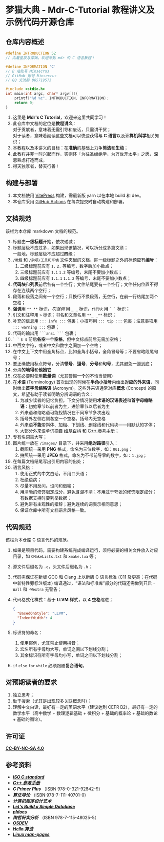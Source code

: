 # 梦猫大典 - Mdr-C-Tutorial 教程讲义及示例代码开源仓库

## 仓库内容概述

```c
#define INTRODUCTION 52
// 向着星辰与深渊，欢迎来到 mdr 的 C 语言教程！

#define INFORMATION 'C'
// B 站账号 Minsecrus
// GitHub 账号 Minsecrus
// QQ 交流群 885719573

#include <stdio.h>
int main(int argc, char* argv[]){
    printf("%d %c", INTRODUCTION, INFORMATION);
    return 0;
}
```

1. 这里是 **Mdr's C Tutorial**，欢迎来这里共同学习！
2. 此仓库中文档的定位是**教程讲义**：  
   对于贡献者，意味着无需引导和废话，只需讲干货；  
   对于读者，意味着阅读这些文档可以快速获得与 **C 语言**以及**计算机科学**相关知识；
3. 本教程以及本讲义的目标：在**准确**的基础上力争**简洁**和**生动**；
4. 此教程并非一时兴起而作，实则怀「为往圣继绝学，为万世开太平」之愿，深思熟虑打造而成。
5. 得天独厚者，替天行善！

## 构建与部署

1. 本文档使用 [VitePress](https://vitejs.cn/vitepress/) 构建，需最新版 yarn 以在本地 build 和 dev。
2. 本仓库采用 [GitHub Actions](https://github.com/features/actions) 在每次提交时自动构建和部署。

## 文档规范

该栏为本仓库 markdown 文档的规范。

1. 标题由**一级标题**开始，依次递减；
2. 标题层级不应过多，如果出现该情况，可以拆分成多篇文章；  
   一般地，标题层级不应超过**四**级；
3. `/教程` 和 `/杂项/工具和环境` 文件夹里的文档，除一级标题之外的标题应有**编号**：
   1. 二级标题前应有 `1.` `2.` 等编号，数字后加小数点；
   2. 三级标题前应有 `1.1` `1.2` 等编号，末尾不要加小数点；
   3. 四级标题前应有 `1.1.1` `1.1.2` 等编号，末尾不要加小数点；
4. **代码块**和**列表**前后各有一个空行；文件结尾要有一个空行；文件任何位置不得存在连续两个空行；
5. 段落和段落之间有一个空行；只换行不换段落，无空行，在前一行结尾加两个空格；
6. **强调**用 `** **` 标识，_次强调_ 用 `_ _` 标识，`代码块` 用 `` ` ` `` 标识；
7. 引文和注释用 `>` 标识；书名和文章名用 `**_ _**` 标识；
8. 补充的信息用 `::: info :::` 包裹；小技巧用 `::: tip :::` 包裹；注意事项用 `::: warning :::` 包裹；
9. 代码的输出用 ` ```ansi ``` ` 包裹；
10. `` ` ` `` `$ $` 前后**各空一个空格**，但中文标点前后无需加空格；
11. 中西文字符，或者中文和数字之间加一个空格；
12. 在中文上下文中用全角标点，比如全角小括号，全角冒号等；不要省略段尾句号；
13. 要正确使用标点符号，分清**顿号**、**逗号**、**分号**和**句号**，尤其避免一逗到底；
14. 分清**的地得**和**他她它**
15. 仅在必要时使用**数量词**（尤其警惕**一个**的不恰当使用）
16. 在**术语** (Terminology) 首次出现的时候在**半角小括号**内给出**对应的外来语**，同时给出**首字母缩略语** (Acronym)。这些外来语通常对应**概念** (Concept) 的原文，希望有助于读者明确分辨词语的含义：
    1. 为减少读者的记忆负担，下文分情况使用**术语的汉语表述**和**首字母缩略语**：初始章节以前者为主，进阶章节以后者为主
    2. 外来语和缩略语可能视情况在不同章节多次出现
    3. 括号外左侧右侧各空一个空格，括号内无空格
    4. 外来语**不能**带斜体、加粗、下划线、删除线和代码块——用默认的字体；
    5. 大部分外来语单词摘自 [维基百科](https://zh.wikipedia.org) 和 [C++ 参考手册](https://en.cppreference.com/)；
17. 专有名词需大写；
18. 图片统一放在 `/images/` 目录下，并采用**绝对路径**引入：
    1. 截图统一采用 **PNG** 格式，命名为三位数字，如：`001.png`；
    2. 拍照统一采用 **JPEG** 格式，命名为不带前导零的数字，如：`1.jpg`；
19. 在每篇文档结尾写出引用内容的出处；
20. 语言风格：
    1. 使用正式的中文白话，不用口头语；
    2. 杜绝语病；
    3. 尽量不用反问，设问和借喻；
    4. 用清晰的修饰限定成分，避免含混不清；不用过于夸张的修饰限定成分；有数据支持时要列举数据；
    5. 避免带有主观性的措辞；避免连续的词表示相同意思；
    6. 保证仓库中所有文档语言风格一致。

## 代码规范

该栏为本仓库 C 语言代码的规范。

1. 如果是项目代码，需要构建系统完成编译运行，须将必要的相关文件放入对应目录，如 `CMakeLists.txt` 和 `xmake.lua` 等；
2. 源文件后缀名为 `.c`，头文件后缀名为 `.h`；
3. 代码需保证在新版 GCC 和 Clang 上以新版 C 语言标准 (C11 及更高；在代码中新特性旁标注版本) 编译通过，“语法和标准库”部分的代码还需做到开启 `-Wall` 和 `-Wextra` 无警告；
4. 代码格式化样式：基于 **LLVM** 样式，以 **4 空格**缩进；

   ```json
   {
     "BasedOnStyle": "LLVM",
     "IndentWidth": 4
   }
   ```

5. 标识符的命名：
   1. 使用惯例，尤其禁止使用拼音；
   2. 宏名所有字母均大写，单词之间以下划线分割；
   3. 其余标识符所有字母均小写，单词之间以下划线分割；
6. `if` `else` `for` `while` 必须跟随**复合语句**。

## 对预期读者的要求

1. 独立思考；
2. 勤于搜索（尤其是出现较多关联概念时）；
3. 理解中文白话，最好有一定的英语水平（建议达到 CEFR B2），最好有一定的数学水平（高中数学 + 数理逻辑基础 + 微积分 + 基础的概率论 + 基础的数论 + 基础的图论）。

## 许可证

[**CC-BY-NC-SA 4.0**](/LICENSE)

## 参考资料

- [**_ISO C standard_**](https://open-std.org/JTC1/SC22/WG14/)
- [**_C++ 参考手册_**](https://zh.cppreference.com/w/c/language)
- **_C Primer Plus_** （ISBN 978-0-321-92842-9）
- **_算法导论_** （ISBN 978-7-111-40701-0）
- **_计算机程序设计艺术_**
- [**_Let's Build a Simple Database_**](https://cstack.github.io/db_tutorial/)
- [**_pldocs_**](https://github.com/FrankHB/pl-docs/blob/master/zh-CN)
- **_陶哲轩实分析_** （ISBN 978-7-115-48025-5）
- [**_OSDEV_**](https://wiki.osdev.org/)
- [**_Hello 算法_**](https://hello-algo.com/)
- [**_Linux man-pages_**](https://www.kernel.org/doc/man-pages/)
